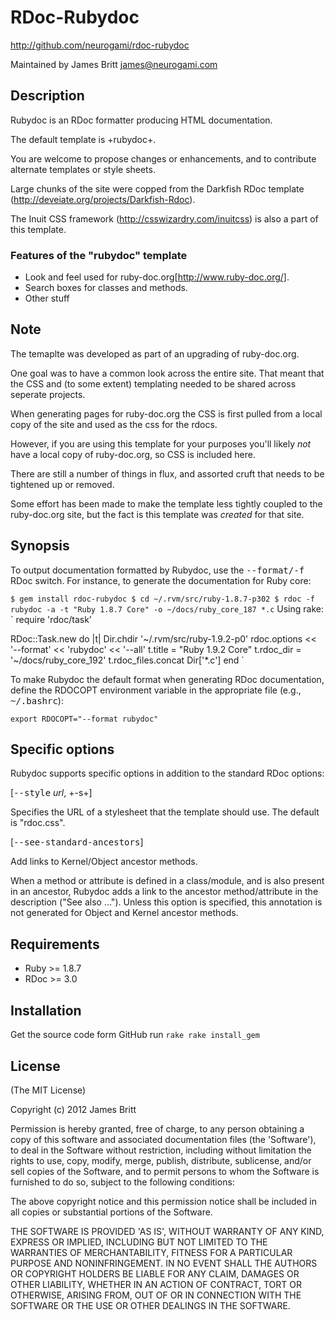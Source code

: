 # RDoc-Rubydoc #

http://github.com/neurogami/rdoc-rubydoc

Maintained by James Britt <james@neurogami.com>


## Description

Rubydoc is an RDoc formatter producing HTML documentation.

The default template is +rubydoc+.

You are welcome to propose changes or enhancements, and to contribute alternate templates or style sheets.

Large chunks of the site were copped from the Darkfish RDoc template (http://deveiate.org/projects/Darkfish-Rdoc).

The Inuit CSS framework (http://csswizardry.com/inuitcss) is also a part of this template.


### Features of the "rubydoc" template

- Look and feel used for ruby-doc.org[http://www.ruby-doc.org/].
- Search boxes for classes and methods.
- Other stuff


## Note ##

The temaplte was developed as part of an upgrading of ruby-doc.org.  

One goal was to have a common look across the entire site.  That meant that the CSS and (to some extent) templating needed to be shared across seperate projects.

When generating pages for ruby-doc.org the CSS is first pulled from a local copy of the site and used as the css for the rdocs.

However, if you are using this template for your purposes you'll likely *not* have a local copy of ruby-doc.org, so CSS is included here.

There are still a number of things in flux, and assorted cruft that needs to be tightened up or removed.

Some effort has been made to make the template less tightly coupled to the ruby-doc.org site, but the fact is this template was _created_ for that site.



## Synopsis

To output documentation formatted by Rubydoc, use the <tt>--format/-f</tt>
RDoc switch. For instance, to generate the documentation for Ruby core:

`
  $ gem install rdoc-rubydoc
  $ cd ~/.rvm/src/ruby-1.8.7-p302
  $ rdoc -f rubydoc -a -t "Ruby 1.8.7 Core" -o ~/docs/ruby_core_187 *.c
`
Using rake:
`
  require 'rdoc/task'

  RDoc::Task.new do |t|
    Dir.chdir '~/.rvm/src/ruby-1.9.2-p0'
    rdoc.options <<
      '--format' << 'rubydoc' <<
      '--all'
    t.title = "Ruby 1.9.2 Core"
    t.rdoc_dir = '~/docs/ruby_core_192'
    t.rdoc_files.concat Dir['*.c']
  end
`

To make Rubydoc the default format when generating RDoc documentation,
define the RDOCOPT environment variable in the appropriate file
(e.g., <tt>~/.bashrc</tt>):

`
  export RDOCOPT="--format rubydoc"
`

## Specific options

Rubydoc supports specific options in addition to the standard RDoc options:

[<tt>--style</tt> _url_, +-s+]

  Specifies the URL of a stylesheet that the template should use.
  The default is "rdoc.css".

[<tt>--see-standard-ancestors</tt>]

  Add links to Kernel/Object ancestor methods.

  When a method or attribute is defined in a class/module, and is also
  present in an ancestor, Rubydoc adds a link to the ancestor method/attribute
  in the description ("See also ..."). Unless this option is specified,
  this annotation is not generated for Object and Kernel ancestor methods.

## Requirements

- Ruby >= 1.8.7
- RDoc >= 3.0

## Installation
  
  Get the source code form GitHub
  run `rake rake install_gem`


  
## License

(The MIT License)

Copyright (c) 2012 James Britt

Permission is hereby granted, free of charge, to any person obtaining
a copy of this software and associated documentation files (the
'Software'), to deal in the Software without restriction, including
without limitation the rights to use, copy, modify, merge, publish,
distribute, sublicense, and/or sell copies of the Software, and to
permit persons to whom the Software is furnished to do so, subject to
the following conditions:

The above copyright notice and this permission notice shall be
included in all copies or substantial portions of the Software.

THE SOFTWARE IS PROVIDED 'AS IS', WITHOUT WARRANTY OF ANY KIND,
EXPRESS OR IMPLIED, INCLUDING BUT NOT LIMITED TO THE WARRANTIES OF
MERCHANTABILITY, FITNESS FOR A PARTICULAR PURPOSE AND NONINFRINGEMENT.
IN NO EVENT SHALL THE AUTHORS OR COPYRIGHT HOLDERS BE LIABLE FOR ANY
CLAIM, DAMAGES OR OTHER LIABILITY, WHETHER IN AN ACTION OF CONTRACT,
TORT OR OTHERWISE, ARISING FROM, OUT OF OR IN CONNECTION WITH THE
SOFTWARE OR THE USE OR OTHER DEALINGS IN THE SOFTWARE.
